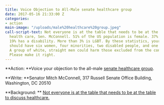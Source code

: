 ```yaml
---
title: Voice Objection to All-Male senate healthcare group
date: 2017-05-16 21:33:00 Z
categories:
- action
main-image: "/uploads/male%20healthcare%20group.jpeg"
call-script-text: Not everyone is at the table that needs to be at the table to discuss
  health care, Sen. McConnell. 51% of the US population is female. 37% is not white.
  19% has a disability. More than 3% is LGBT. By these statistics, your committee
  should have six women, four minorities, two disabled people, and one gay person.
  A group of white, straight men could harm those excluded from the conversation.
  Please make it right.
---
```


**Action:  **Voice your objection to the all-male [senate healthcare group](https://www.nytimes.com/2017/05/08/us/politics/women-health-care-senate.html?_r=0).

**Write: **Senator Mitch McConnell, 317 Russell Senate Office Building, Washington, DC 20510

**Background: ** [Not everyone is at the table that needs to be at the table to discuss healthcare. ](http://khn.org/morning-breakout/amid-fierce-criticism-mcconnell-defends-all-male-panel-everybody-is-at-the-table/) 